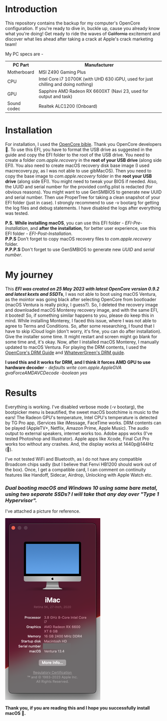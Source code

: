 # Introduction

This repository contains the backup for my computer's OpenCore configuration.
If you're ready to dive in, buckle up, cause you already know what you're doing! Get ready to ride the waves of ~~California~~ excitement and discover what lies ahead after taking a crack at Apple's crack marketing team!

My PC specs are -

<table>
  <tr>
    <th>PC Part</th>
    <th>Manufacturer</th> 
  </tr>
  <tr>
    <td>Motherboard</td>
    <td>MSI Z490 Gaming Plus</td>
  </tr>
  <tr>
    <td>CPU</td>
    <td>Intel Core i7 10700K (with UHD 630 iGPU, used for just chilling and doing nothing)</td>
  </tr>
    <tr>
    <td>GPU</td>
    <td>Sapphire AMD Radeon RX 6600XT (Navi 23, used for output and task)</td>
  </tr>
    <tr>
    <td>Sound codec</td>
    <td>Realtek ALC1200 (Onboard)</td>
  </tr>
</table>

# Installation

For installation, I used the [OpenCore bible](https://dortania.github.io/OpenCore-Install-Guide/). Thank you OpenCore developers 🙏.
To use this EFI, you have to format the USB drive as suggested in the guide and copy the EFI folder to the root of the USB drive.
You need to create a folder _com.apple.recovery_ in the **root of your USB drive** (along side EFI).
You also need to create macOS recovery disk base image (I used macrecovery.py, as I was not able to use gibMacOS). Then you need to copy the base image to _com.apple.recovery_ folder in the **root your USB drive** (along side EFI).
You might need to tweak your BIOS if needed.
Also, the UUID and serial number for the provided config.plist is redacted (for obvious reasons). You might want to use GenSMBIOS to generate new UUID and serial number. Then use ProperTree for taking a clean snapshot of your EFI folder (just in case). I strongly recommend to use -v bootarg for getting the log files and debug statements. I have disabled the logs after everything was tested.

**P.S.** **While installing macOS**, you can use this EFI folder - _EFI-Pre-Installation_, and **after the installation**, for better user experience, use this EFI folder - _EFI-Post-Installation_.
<br>
**P.P.S** Don't forget to copy macOS recovery files to _com.apple.recovery_ folder.
<br>
**P.P.P.S** Don't forget to use GenSMBIOS to generate new _UUID_ and _serial number_.

# My journey

This **_EFI was created on 25 May 2023 with latest OpenCore version 0.9.2 and latest kexts and SSDTs_**, I was not able to boot using macOS Ventura, as the mointor was going black after selecting OpenCore from bootloader (macOS Ventura is really picky, I guess?). So, I deleted the recovery image and downloaded macOS Monterey recovery image, and with the same EFI, it booted! So, if something similar happens to you, please do keep this in mind. While installing Monterey, I faced this issue, where I was not able to agree to Terms and Conditions. So, after some researching, I found that I have to skip iCloud login (don't worry, it's fine, you can do after installation). Give the installer some time. It might restart and screen might go blank for some time and, it's okay. Now, after I installed macOS Monterey, I manually updated to macOS Ventura. For playing the DRM contents, I used the [OpenCore's DRM Guide](https://dortania.github.io/OpenCore-Post-Install/universal/drm.html#testing-drm) and [WhateverGreen's DRM guide](https://github.com/acidanthera/WhateverGreen/blob/master/Manual/FAQ.Chart.md).

**I used this and it works for DRM, and I think it forces AMD GPU to use hardware decoder** - _defaults write com.apple.AppleGVA gvaForceAMDAVCDecode -boolean yes_

# Results

Everything is working. I've disabled verbose mode (-v bootarg), the bootpicker menu is beautified, the sweet macOS bootchime is music to the ears!
The Radeon GPU's temperature, Intel CPU's temperature is detected by TG Pro app, iServices like iMessage, FaceTime works. DRM contents can be played (AppleTV+, Netflix, Amazon Prime, Apple Music). The audio output to external speakers, internet works too. Adobe apps works (I've tested Photoshop and Illustrator). Apple apps like Xcode, Final Cut Pro works too without any crashes. And, the display works at 1440p@144Hz (🙈).

I've not tested WiFi and Bluetooth, as I do not have any compatible Broadcom chips sadly (but I believe that Fenvi HB1200 should work out of the box). Once, I get a compatible card, I can comment on continuity features like Handoff, Sidecar, Airdrop, Unlocking with Apple Watch etc.

### **_Dual booting macOS and Windows 10 using same bare metal, using two separate SSDs? I will take that any day over "Type 1 Hypervisor"._**

I've attached a picture for reference.

![A picture showing "About This Mac details" with redacted serial number](about-this-mac.png)

**Thank you, if you are reading this and I hope you successfully install macOS 🤞.**

